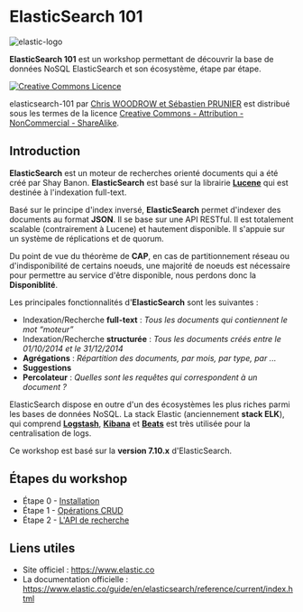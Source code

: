 # ElasticSearch 101

![elastic-logo](https://static-www.elastic.co/v3/assets/bltefdd0b53724fa2ce/blt6ae3d6980b5fd629/5bbca1d1af3a954c36f95ed3/logo-elastic.svg)

**ElasticSearch 101** est un workshop permettant de découvrir la base de données NoSQL ElasticSearch et son écosystème, étape par étape.

<a rel="license" href="http://creativecommons.org/licenses/by-nc-sa/4.0/"><img alt="Creative Commons Licence" style="border-width:0" src="https://i.creativecommons.org/l/by-nc-sa/4.0/88x31.png" /></a>

<span xmlns:dct="http://purl.org/dc/terms/" property="dct:title">elasticsearch-101</span> par <a xmlns:cc="http://creativecommons.org/ns#" href="https://github.com/nosql-bootcamp/elasticsearch-101" property="cc:attributionName" rel="cc:attributionURL">Chris WOODROW et Sébastien PRUNIER</a> est distribué sous les termes de la licence <a rel="license" href="http://creativecommons.org/licenses/by-nc-sa/4.0/">Creative Commons - Attribution - NonCommercial - ShareAlike</a>.

## Introduction

**ElasticSearch** est un moteur de recherches orienté documents qui a été créé par Shay Banon. **ElasticSearch** est basé sur la librairie [**Lucene**](http://lucene.apache.org/core/) qui est destinée à l'indexation full-text.

Basé sur le principe d'index inversé, **ElasticSearch** permet d'indexer des documents au format **JSON**. Il se base sur une API RESTful. Il est totalement scalable (contrairement à Lucene) et hautement disponible. Il s'appuie sur un système de réplications et de quorum.

Du point de vue du théorème de **CAP**, en cas de partitionnement réseau ou d'indisponibilité de certains noeuds, une majorité de noeuds est nécessaire pour permettre au service d'être disponible, nous perdons donc la **Disponiblité**.

Les principales fonctionnalités d'**ElasticSearch** sont les suivantes :

* Indexation/Recherche **full-text** : *Tous les documents qui contiennent le mot “moteur”*
* Indexation/Recherche **structurée** : *Tous les documents créés entre le 01/10/2014 et le 31/12/2014*
* **Agrégations** : *Répartition des documents, par mois, par type, par ...*
* **Suggestions**
* **Percolateur** : *Quelles sont les requêtes qui correspondent à un document ?*

ElasticSearch dispose en outre d'un des écosystèmes les plus riches parmi les bases de données NoSQL. La stack Elastic (anciennement **stack ELK**), qui comprend [**Logstash**](https://www.elastic.co/fr/products/logstash), [**Kibana**](https://www.elastic.co/fr/products/kibana) et [**Beats**](https://www.elastic.co/products/beats) est très utilisée pour la centralisation de logs.

Ce workshop est basé sur la **version 7.10.x** d'ElasticSearch.

## Étapes du workshop

* Étape 0 - [Installation](./instructions/step-0.md)
* Étape 1 - [Opérations CRUD](./instructions/step-1.md)
* Étape 2 - [L'API de recherche](./instructions/step-2.md)

## Liens utiles

* Site officiel : https://www.elastic.co
* La documentation officielle : https://www.elastic.co/guide/en/elasticsearch/reference/current/index.html
